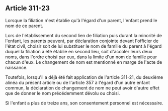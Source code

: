 Article 311-23
----
Lorsque la filiation n'est établie qu'à l'égard d'un parent, l'enfant prend le
nom de ce parent.

Lors de l'établissement du second lien de filiation puis durant la minorité de
l'enfant, les parents peuvent, par déclaration conjointe devant l'officier de
l'état civil, choisir soit de lui substituer le nom de famille du parent à
l'égard duquel la filiation a été établie en second lieu, soit d'accoler leurs
deux noms, dans l'ordre choisi par eux, dans la limite d'un nom de famille pour
chacun d'eux. Le changement de nom est mentionné en marge de l'acte de
naissance.

Toutefois, lorsqu'il a déjà été fait application de l'article 311-21, du
deuxième alinéa du présent article ou de l'article 357 à l'égard d'un autre
enfant commun, la déclaration de changement de nom ne peut avoir d'autre effet
que de donner le nom précédemment dévolu ou choisi.

Si l'enfant a plus de treize ans, son consentement personnel est nécessaire.
